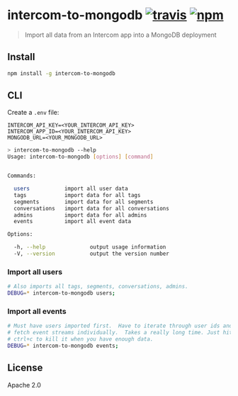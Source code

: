 # intercom-to-mongodb [![travis][travis_img]][travis_url] [![npm][npm_img]][npm_url]

> Import all data from an Intercom app into a MongoDB deployment

## Install

```bash
npm install -g intercom-to-mongodb
```


## CLI

Create a `.env` file:

```
INTERCOM_API_KEY=<YOUR_INTERCOM_API_KEY>
INTERCOM_APP_ID=<YOUR_INTERCOM_API_KEY>
MONGODB_URL=<YOUR_MONGODB_URL>
```


```bash
> intercom-to-mongodb --help
Usage: intercom-to-mongodb [options] [command]


Commands:

  users           import all user data
  tags            import data for all tags
  segments        import data for all segments
  conversations   import data for all conversations
  admins          import data for all admins
  events          import all event data

Options:

  -h, --help              output usage information
  -V, --version           output the version number
```

### Import all users


```bash
# Also imports all tags, segments, conversations, admins.
DEBUG=* intercom-to-mongodb users;
```

### Import all events


```bash
# Must have users imported first.  Have to iterate through user ids and
# fetch event streams individually.  Takes a really long time. Just hit
# ctrl+c to kill it when you have enough data.
DEBUG=* intercom-to-mongodb events;
```

## License

Apache 2.0

[travis_img]: https://img.shields.io/travis/mongodb-js/intercom-to-mongodb.svg
[travis_url]: https://travis-ci.org/mongodb-js/intercom-to-mongodb
[npm_img]: https://img.shields.io/npm/v/intercom-to-mongodb.svg
[npm_url]: https://npmjs.org/package/intercom-to-mongodb
